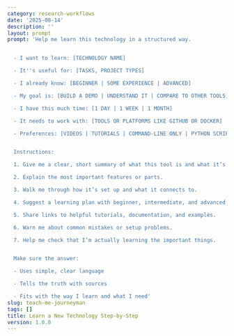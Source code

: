 ```yaml
---
category: research-workflows
date: '2025-08-14'
description: ''
layout: prompt
prompt: 'Help me learn this technology in a structured way.


  - I want to learn: [TECHNOLOGY NAME]

  - It''s useful for: [TASKS, PROJECT TYPES]

  - I already know: [BEGINNER | SOME EXPERIENCE | ADVANCED]

  - My goal is: [BUILD A DEMO | UNDERSTAND IT | COMPARE TO OTHER TOOLS]

  - I have this much time: [1 DAY | 1 WEEK | 1 MONTH]

  - It needs to work with: [TOOLS OR PLATFORMS LIKE GITHUB OR DOCKER]

  - Preferences: [VIDEOS | TUTORIALS | COMMAND-LINE ONLY | PYTHON SCRIPTS | OPEN SOURCE ONLY]


  Instructions:

  1. Give me a clear, short summary of what this tool is and what it’s used for.

  2. Explain the most important features or parts.

  3. Walk me through how it’s set up and what it connects to.

  4. Suggest a learning plan with beginner, intermediate, and advanced checkpoints.

  5. Share links to helpful tutorials, documentation, and examples.

  6. Warn me about common mistakes or setup problems.

  7. Help me check that I’m actually learning the important things.


  Make sure the answer:

  - Uses simple, clear language

  - Tells the truth with sources

  - Fits with the way I learn and what I need'
slug: teach-me-journeyman
tags: []
title: Learn a New Technology Step-by-Step
version: 1.0.0
---
```

